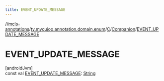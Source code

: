 ```yaml
---
title: EVENT_UPDATE_MESSAGE
---
```

//[mcls-annotations](../../../../index.html)/[tv.mycujoo.annotation.domain.enum](../../index.html)/[C](../index.html)/[Companion](index.html)/[EVENT_UPDATE_MESSAGE](-e-v-e-n-t_-u-p-d-a-t-e_-m-e-s-s-a-g-e.html)



# EVENT_UPDATE_MESSAGE



[androidJvm]\
const val [EVENT_UPDATE_MESSAGE](-e-v-e-n-t_-u-p-d-a-t-e_-m-e-s-s-a-g-e.html): [String](https://kotlinlang.org/api/latest/jvm/stdlib/kotlin/-string/index.html)




